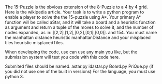 The 15-Puzzle is the obvious extension of the 8-Puzzle to a 4 by 4 grid. Here is the wikipedia article. Your task is to write a python program to enable a player to solve the the 15-puzzle using A*. Your primary A* function will be called aStar, and it will take a board and a heuristic function as argument and return a tuple of the moves to solve it, and the number of nodes expanded, as in: [[2,2],[1,2],[0,2],[0,1],[0,0]]. and 154.  You must name the manhattan distance heuristic manhattanDistance and your misplaced tiles heuristic misplacedTiles.

When developing the code, use can use any main you like, but the submission system will test you code with this code here.

Submited files should be named:
astar.py
idastar.py
Board.py
PriQue.py (if you did not use one of the built in versions)
For the language, you must use python 3.
